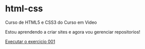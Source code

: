 # html-css
 Curso de HTML5 e CSS3 do Curso em Video

 Estou aprendendo a criar sites e agora vou gerenciar repositorios!

<a href="https://eduardo2382.github.io/html-css/exercicios/ex001/index.html>">Executar o exercicio 001 </a>